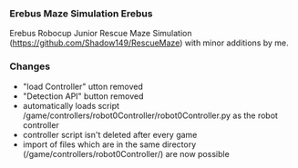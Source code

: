 ### Erebus Maze Simulation Erebus
Erebus Robocup Junior Rescue Maze Simulation (https://github.com/Shadow149/RescueMaze) with minor additions by me.

### Changes
- "load Controller" utton removed
- "Detection API" button removed
- automatically loads script /game/controllers/robot0Controller/robot0Controller.py as the robot controller
- controller script isn't deleted after every game
- import of files which are in the same directory (/game/controllers/robot0Controller/) are now possible

